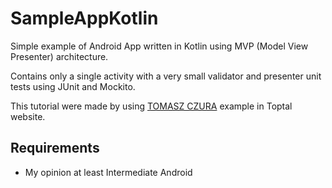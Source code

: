 # SampleAppKotlin

Simple example of Android App written in Kotlin using MVP (Model View Presenter) architecture. 

Contains only a single activity with a very small validator and presenter unit tests using JUnit and Mockito.

This tutorial were made by using [TOMASZ CZURA](https://www.toptal.com/software/kotlin-android-language) example in Toptal website.

## Requirements
* My opinion at least Intermediate Android

